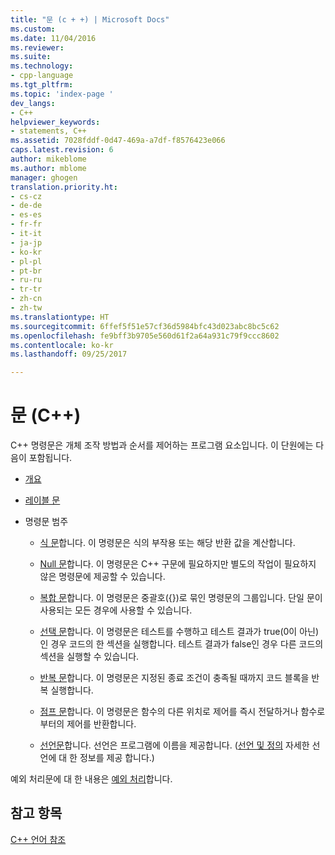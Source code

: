 ```yaml
---
title: "문 (c + +) | Microsoft Docs"
ms.custom: 
ms.date: 11/04/2016
ms.reviewer: 
ms.suite: 
ms.technology:
- cpp-language
ms.tgt_pltfrm: 
ms.topic: 'index-page '
dev_langs:
- C++
helpviewer_keywords:
- statements, C++
ms.assetid: 7028fddf-0d47-469a-a7df-f8576423e066
caps.latest.revision: 6
author: mikeblome
ms.author: mblome
manager: ghogen
translation.priority.ht:
- cs-cz
- de-de
- es-es
- fr-fr
- it-it
- ja-jp
- ko-kr
- pl-pl
- pt-br
- ru-ru
- tr-tr
- zh-cn
- zh-tw
ms.translationtype: HT
ms.sourcegitcommit: 6ffef5f51e57cf36d5984bfc43d023abc8bc5c62
ms.openlocfilehash: fe9bff3b9705e560d61f2a64a931c79f9ccc8602
ms.contentlocale: ko-kr
ms.lasthandoff: 09/25/2017

---
```

# <a name="statements-c"></a>문 (C++)
C++ 명령문은 개체 조작 방법과 순서를 제어하는 프로그램 요소입니다. 이 단원에는 다음이 포함됩니다.  
  
-   [개요](../cpp/overview-of-cpp-statements.md)  
  
-   [레이블 문](../cpp/labeled-statements.md)  
  
-   명령문 범주  
  
    -   [식 문](../cpp/expression-statement.md)합니다. 이 명령문은 식의 부작용 또는 해당 반환 값을 계산합니다.  
  
    -   [Null 문](../cpp/null-statement.md)합니다. 이 명령문은 C++ 구문에 필요하지만 별도의 작업이 필요하지 않은 명령문에 제공할 수 있습니다.  
  
    -   [복합 문](../cpp/compound-statements-blocks.md)합니다. 이 명령문은 중괄호({})로 묶인 명령문의 그룹입니다. 단일 문이 사용되는 모든 경우에 사용할 수 있습니다.  
  
    -   [선택 문](../cpp/selection-statements-cpp.md)합니다. 이 명령문은 테스트를 수행하고 테스트 결과가 true(0이 아닌)인 경우 코드의 한 섹션을 실행합니다. 테스트 결과가 false인 경우 다른 코드의 섹션을 실행할 수 있습니다.  
  
    -   [반복 문](../cpp/iteration-statements-cpp.md)합니다. 이 명령문은 지정된 종료 조건이 충족될 때까지 코드 블록을 반복 실행합니다.  
  
    -   [점프 문](../cpp/jump-statements-cpp.md)합니다. 이 명령문은 함수의 다른 위치로 제어를 즉시 전달하거나 함수로부터의 제어를 반환합니다.  
  
    -   [선언문](http://msdn.microsoft.com/en-us/14538558-356f-450e-9e1e-3cd62ba952b9)합니다. 선언은 프로그램에 이름을 제공합니다. ([선언 및 정의](declarations-and-definitions-cpp.md) 자세한 선언에 대 한 정보를 제공 합니다.)  
  
 예외 처리문에 대 한 내용은 [예외 처리](../cpp/exception-handling-in-visual-cpp.md)합니다.  
  
## <a name="see-also"></a>참고 항목  
 [C++ 언어 참조](../cpp/cpp-language-reference.md)
